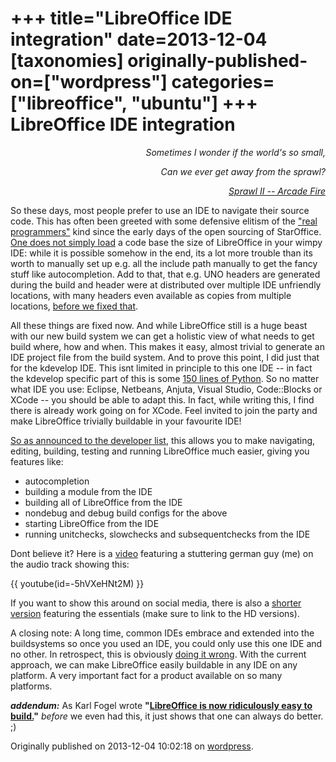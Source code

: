+++
title="LibreOffice IDE integration"
date=2013-12-04
[taxonomies]
originally-published-on=["wordpress"]
categories=["libreoffice", "ubuntu"]
+++
LibreOffice IDE integration
===========================

<p style="text-align:right;"><em>Sometimes I wonder if the world's so small,</em></p>
<p style="text-align:right;"><em>Can we ever get away from the sprawl?</em></p>
<p style="text-align:right;"><a href="https://www.youtube.com/watch?v=rH_7_XRfTMs"><em>Sprawl II -- Arcade Fire</em></a></p>

<p style="text-align:left;">So these days, most people prefer to use an IDE to navigate their source code. This has often been greeted with some defensive elitism of the <a href="http://xkcd.com/378/">"real programmers"</a> kind since the early days of the open sourcing of StarOffice. <a href="http://i1.kym-cdn.com/photos/images/original/000/038/834/drive_into_mordor.png">One does not simply load</a> a code base the size of LibreOffice in your wimpy IDE: while it is possible somehow in the end, its a lot more trouble than its worth to manually set up e.g. all the include path manually to get the fancy stuff like autocompletion. Add to that, that e.g. UNO headers are generated during the build and header were at distributed over multiple IDE unfriendly locations, with many headers even available as copies from multiple locations, <a href="https://gerrit.libreoffice.org/gitweb?p=core.git;a=commit;h=b9337e22ce1dbf2eba0e8c8db294ae99f4111f91">before we fixed that</a>.</p>
<p style="text-align:left;">All these things are fixed now. And while LibreOffice still is a huge beast with our new build system we can get a holistic view of what needs to get build where, how and when. This makes it easy, almost trivial to generate an IDE project file from the build system. And to prove this point, I did just that for the kdevelop IDE. This isnt limited in principle to this one IDE -- in fact the kdevelop specific part of this is some <a href="https://gerrit.libreoffice.org/gitweb?p=core.git;a=blob;f=bin/gbuild-to-ide;h=00a22cfc53b6391341169db1953a23d8d1f15def;hb=HEAD">150 lines of Python</a>. So no matter what IDE you use: Eclipse, Netbeans, Anjuta, Visual Studio, Code::Blocks or XCode -- you should be able to adapt this. In fact, while writing this, I find there is already work going on for XCode. Feel invited to join the party and make LibreOffice trivially buildable in your favourite IDE!</p>
<p style="text-align:left;"><a href="http://nabble.documentfoundation.org/Building-LibreOffice-from-an-IDE-td4083960.html">So as announced to the developer list</a>, this allows you to make navigating, editing, building, testing and running LibreOffice much easier, giving you features like:</p>

<ul>
	<li>autocompletion</li>
	<li>building a module from the <span class="search-highlight">IDE</span></li>
	<li>building all of LibreOffice from the <span class="search-highlight">IDE</span></li>
	<li>nondebug and debug build configs for the above</li>
	<li>starting LibreOffice from the <span class="search-highlight">IDE</span></li>
	<li>running unitchecks, slowchecks and subsequentchecks from the <span class="search-highlight">IDE</span></li>
</ul>
Dont believe it? Here is a <a href="http://www.youtube.com/watch?v=-5hVXeHNt2M&amp;hd=1">video</a> featuring a stuttering german guy (me) on the audio track showing this:

{{ youtube(id=-5hVXeHNt2M) }}

If you want to show this around on social media, there is also a <a href="https://www.youtube.com/watch?v=Shdfi_RKb8s&amp;hd=1">shorter version</a> featuring the essentials (make sure to link to the HD versions).

A closing note: A long time, common IDEs embrace and extended into the buildsystems so once you used an IDE, you could only use this one IDE and no other. In retrospect, this is obviously <a href="http://i2.kym-cdn.com/photos/images/original/000/000/144/wrong05.jpg">doing it wrong</a>. With the current approach, we can make LibreOffice easily buildable in any IDE on any platform. A very important fact for a product available on so many platforms.

<strong><em>addendum:</em></strong> As Karl Fogel wrote <strong>"<a title="Permanent Link: Credit where credit is due: LibreOffice is now ridiculously easy to build." href="http://www.rants.org/2013/07/28/libreoffice_insanely_easy_build_process/" rel="bookmark">LibreOffice is now ridiculously easy to build.</a>"</strong> <em>before</em> we even had this, it just shows that one can always do better. ;)

Originally published on 2013-12-04 10:02:18 on [wordpress](https://skyfromme.wordpress.com/2013/12/04/libreoffice-ide-integration/).
